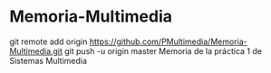 Memoria-Multimedia
==================
git remote add origin https://github.com/PMultimedia/Memoria-Multimedia.git
git push -u origin master
Memoria de la práctica 1 de Sistemas Multimedia
